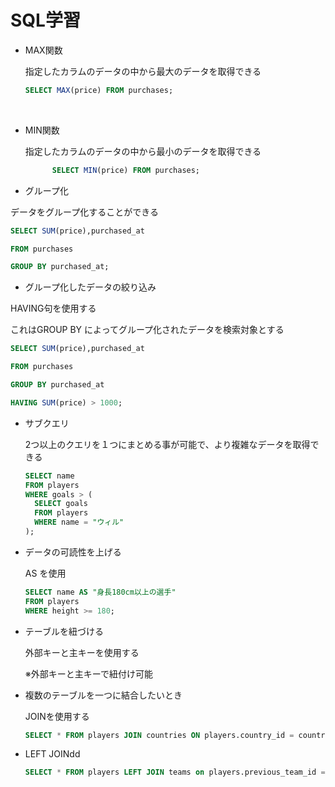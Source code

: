 # SQL学習


- MAX関数
                                                                                                                                		
  指定したカラムのデータの中から最大のデータを取得できる

  ```sql
  SELECT MAX(price) FROM purchases;
  ```

  ​																																		

- MIN関数

  指定したカラムのデータの中から最小のデータを取得できる

  ```sql
        SELECT MIN(price) FROM purchases;
  ```

  

- グループ化

データをグループ化することができる

```sql
SELECT SUM(price),purchased_at

FROM purchases 

GROUP BY purchased_at;
```



- グループ化したデータの絞り込み

HAVING句を使用する

これはGROUP BY によってグループ化されたデータを検索対象とする

```sql
SELECT SUM(price),purchased_at

FROM purchases

GROUP BY purchased_at

HAVING SUM(price) > 1000;
```



- サブクエリ

  2つ以上のクエリを１つにまとめる事が可能で、より複雑なデータを取得できる

  ```sql
  SELECT name
  FROM players
  WHERE goals > (
    SELECT goals
    FROM players
    WHERE name = "ウィル"
  );
  ```

  

- データの可読性を上げる

  AS を使用

  ```sql
  SELECT name AS "身長180cm以上の選手"
  FROM players
  WHERE height >= 180;
  ```




- テーブルを紐づける

  外部キーと主キーを使用する

  ※外部キーと主キーで紐付け可能



- 複数のテーブルを一つに結合したいとき

  JOINを使用する

  ```SQL
  SELECT * FROM players JOIN countries ON players.country_id = countries.id;
  ```

  

- LEFT JOINdd

  ```sql
  SELECT * FROM players LEFT JOIN teams on players.previous_team_id = teams.id;
  ```

  









